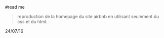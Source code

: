 #read me

>reproduction de la homepage du site airbnb en utilisant seulement du css et du html.

24/07/16

